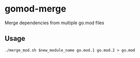 # gomod-merge
Merge dependencies from multiple go.mod files

## Usage

```shell
./merge_mod.sh $new_module_name go.mod.1 go.mod.2 > go.mod
```
